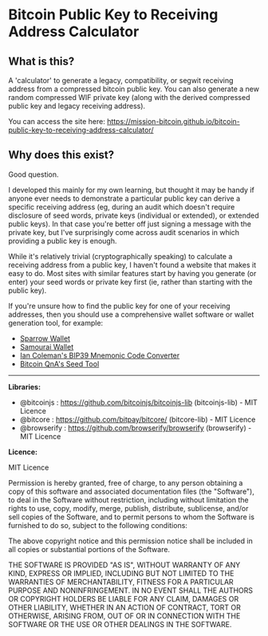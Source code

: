 # Bitcoin Public Key to Receiving Address Calculator

## What is this?
A 'calculator' to generate a legacy, compatibility, or segwit receiving address from a compressed bitcoin public key. You can also generate a new random compressed WIF private key (along with the derived compressed public key and legacy receiving address).

You can access the site here: https://mission-bitcoin.github.io/bitcoin-public-key-to-receiving-address-calculator/

## Why does this exist?
Good question. 

I developed this mainly for my own learning, but thought it may be handy if anyone ever needs to demonstrate a particular public key can derive a specific receiving address (eg, during an audit which doesn't require disclosure of seed words, private keys (individual or extended), or extended public keys). In that case you're better off just signing a message with the private key, but I've surprisingly come across audit scenarios in which providing a public key is enough.

While it's relatively trivial (cryptographically speaking) to calculate a receiving address from a public key, I haven't found a website that makes it easy to do. Most sites with similar features start by having you generate (or enter) your seed words or private key first (ie, rather than starting with the public key).

If you're unsure how to find the public key for one of your receiving addresses, then you should use a comprehensive wallet software or wallet generation tool, for example:
- <a href="https://sparrowwallet.com/">Sparrow Wallet</a>
- <a href="https://samouraiwallet.com/">Samourai Wallet</a>
- <a href="https://iancoleman.io/bip39/">Ian Coleman's BIP39 Mnemonic Code Converter</a>
- <a href="https://bitcoiner.guide/seed/">Bitcoin QnA's Seed Tool</a>

------------------------------------------------------------------------------------------------------------------

**Libraries:**

- @bitcoinjs : https://github.com/bitcoinjs/bitcoinjs-lib (bitcoinjs-lib) - MIT Licence
- @bitcore : https://github.com/bitpay/bitcore/ (bitcore-lib) - MIT Licence
- @browserify : https://github.com/browserify/browserify (browserify) - MIT Licence

**Licence:**

MIT Licence

Permission is hereby granted, free of charge, to any person obtaining a copy of this software and associated documentation files (the "Software"), to deal in the Software without restriction, including without limitation the rights to use, copy, modify, merge, publish, distribute, sublicense, and/or sell copies of the Software, and to permit persons to whom the Software is furnished to do so, subject to the following conditions:

The above copyright notice and this permission notice shall be included in all copies or substantial portions of the Software.

THE SOFTWARE IS PROVIDED "AS IS", WITHOUT WARRANTY OF ANY KIND, EXPRESS OR IMPLIED, INCLUDING BUT NOT LIMITED TO THE WARRANTIES OF MERCHANTABILITY, FITNESS FOR A PARTICULAR PURPOSE AND NONINFRINGEMENT. IN NO EVENT SHALL THE AUTHORS OR COPYRIGHT HOLDERS BE LIABLE FOR ANY CLAIM, DAMAGES OR OTHER LIABILITY, WHETHER IN AN ACTION OF CONTRACT, TORT OR OTHERWISE, ARISING FROM, OUT OF OR IN CONNECTION WITH THE SOFTWARE OR THE USE OR OTHER DEALINGS IN THE SOFTWARE.
